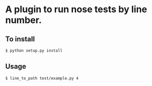 # A plugin to run nose tests by line number.

## To install

```bash
$ python setup.py install
```

## Usage

```bash
$ line_to_path test/example.py 4
```

